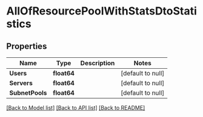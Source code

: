 # AllOfResourcePoolWithStatsDtoStatistics

## Properties
Name | Type | Description | Notes
------------ | ------------- | ------------- | -------------
**Users** | **float64** |  | [default to null]
**Servers** | **float64** |  | [default to null]
**SubnetPools** | **float64** |  | [default to null]

[[Back to Model list]](../README.md#documentation-for-models) [[Back to API list]](../README.md#documentation-for-api-endpoints) [[Back to README]](../README.md)

